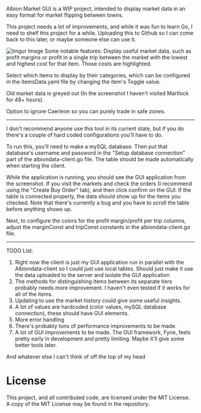 Albion Market GUI is a WIP project, intended to display market data in an easy format for market flipping between towns.

This project needs a lot of improvements, and while it was fun to learn Go, I need to shelf this project for a while. Uploading this to Github so I can come back to this later, or maybe someone else can use it.

![Imgur Image](https://i.imgur.com/x3piAcK.png)
Some notable features:
Display useful market data, such as profit margins or profit in a single trip between the market with the lowest and highest cost for that item. Those costs are highlighted.

Select which items to display by their categories, which can be configured in the itemsData.yaml file by changing the item's Toggle value.

Old market data is greyed out (In the screenshot I haven't visited Martlock for 48+ hours).

Option to ignore Caerleon so you can purely trade in safe zones.

---

I don't recommend anyone use this tool in its current state, but if you do there's a couple of hard coded configurations you'll have to do.

To run this, you'll need to make a mySQL database. Then put that database's username and password in the "Setup database connection" part of the albiondata-client.go file. The table should be made automatically when starting the client.

While the application is running, you should see the GUI application from the screenshot. If you visit the markets and check the orders (I recommend using the "Create Buy Order" tab), and then click confirm on the GUI. If the table is connected properly, the data should show up for the items you checked. Note that there's currently a bug and you have to scroll the table before anything shows up.

Next, to configure the colors for the profit margin/profit per trip columns, adjust the marginConst and tripConst constants in the albiondata-client.go file.

---

TODO List:
1. Right now the client is just my GUI application run in parallel with the Albiondata-client so I could just use local tables. Should just make it use the data uploaded to the server and isolate the GUI application
2. The methods for distinguishing items between its separate tiers probably needs more improvement. I haven't even tested if it works for all of the items.
3. Updating to use the market history could give some useful insights.
4. A lot of values are hardcoded (color values, mySQL database connection), these should have GUI elements.
5. More error handling
6. There's probably tons of performance improvements to be made.
7. A lot of GUI improvements to be made. The GUI framework, Fyne, feels pretty early in development and pretty limiting. Maybe it'll give some better tools later.

And whatever else I can't think of off the top of my head

# License
This project, and all contributed code, are licensed under the MIT
License. A copy of the MIT License may be found in the repository.
